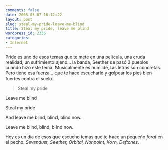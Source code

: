 ```yaml
---
comments: false
date: 2005-03-07 16:12:22
layout: post
slug: steal-my-pride-leave-me-blind
title: Steal my pride, leave me blind
wordpress_id: 2336
categories:
- Internet
---
```


Pride es uno de esos temas que te mete en una película, una cruda realidad, un sufrimiento ajeno… la banda, Seether se pasó 3 pueblos cuando hizo este tema. Musicalmente es humilde, las letras son concretas. Pero tiene esa fuerza… que te hace escucharlo y golpear los pies bien fuertes contra el suelo…





> Steal my pride  

  

Leave me blind  

  

Steal my pride  

  

And leave me blind, blind, blind now.  

  

Leave me blind, blind, blind now.





Hoy es un día de esos que escucho temas que te hace un pequeño _forat_ en el pecho: _Sevendust, Seether, Orbital, Nonpoint, Korn, Deftones_.




 
